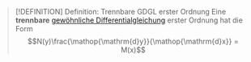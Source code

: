 > [!DEFINITION] Definition: Trennbare GDGL erster Ordnung
> Eine **trennbare** [gewöhnliche Differentialgleichung](Gewöhnliche%20Differentialgleichung.md) erster Ordnung hat die Form
> $$N(y)\frac{\mathop{\mathrm{d}y}}{\mathop{\mathrm{d}x}} = M(x)$$
